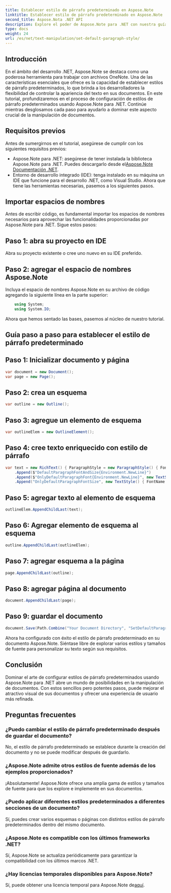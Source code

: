 ```yaml
---
title: Establecer estilo de párrafo predeterminado en Aspose.Note
linktitle: Establecer estilo de párrafo predeterminado en Aspose.Note
second_title: Aspose.Nota .NET API
description: Explore el poder de Aspose.Note para .NET con nuestra guía paso a paso sobre cómo configurar estilos de párrafo predeterminados. Mejore sus habilidades de manipulación de documentos sin esfuerzo.
type: docs
weight: 24
url: /es/net/text-manipulation/set-default-paragraph-style/
---
```

## Introducción
En el ámbito del desarrollo .NET, Aspose.Note se destaca como una poderosa herramienta para trabajar con archivos OneNote. Una de las características esenciales que ofrece es la capacidad de establecer estilos de párrafo predeterminados, lo que brinda a los desarrolladores la flexibilidad de controlar la apariencia del texto en sus documentos. En este tutorial, profundizaremos en el proceso de configuración de estilos de párrafo predeterminados usando Aspose.Note para .NET. Continúe mientras desglosamos cada paso para ayudarlo a dominar este aspecto crucial de la manipulación de documentos.
## Requisitos previos
Antes de sumergirnos en el tutorial, asegúrese de cumplir con los siguientes requisitos previos:
- Aspose.Note para .NET: asegúrese de tener instalada la biblioteca Aspose.Note para .NET. Puedes descargarlo desde el[Aspose.Note Documentación .NET](https://reference.aspose.com/note/net/).
- Entorno de desarrollo integrado (IDE): tenga instalado en su máquina un IDE que funcione para el desarrollo .NET, como Visual Studio.
Ahora que tiene las herramientas necesarias, pasemos a los siguientes pasos.
## Importar espacios de nombres
Antes de escribir código, es fundamental importar los espacios de nombres necesarios para aprovechar las funcionalidades proporcionadas por Aspose.Note para .NET. Sigue estos pasos:
## Paso 1: abra su proyecto en IDE
Abra su proyecto existente o cree uno nuevo en su IDE preferido.
## Paso 2: agregar el espacio de nombres Aspose.Note
Incluya el espacio de nombres Aspose.Note en su archivo de código agregando la siguiente línea en la parte superior:
```csharp
    using System;
    using System.IO;
```
Ahora que hemos sentado las bases, pasemos al núcleo de nuestro tutorial.
## Guía paso a paso para establecer el estilo de párrafo predeterminado
## Paso 1: Inicializar documento y página
```csharp
var document = new Document();
var page = new Page();
```
## Paso 2: crea un esquema
```csharp
var outline = new Outline();
```
## Paso 3: agregue un elemento de esquema
```csharp
var outlineElem = new OutlineElement();
```
## Paso 4: cree texto enriquecido con estilo de párrafo
```csharp
var text = new RichText() { ParagraphStyle = new ParagraphStyle() { FontName = "Courier New", FontSize = 20 } }
    .Append($"DefaultParagraphFontAndSize{Environment.NewLine}")
    .Append($"OnlyDefaultParagraphFont{Environment.NewLine}", new TextStyle() { FontSize = 14 })
    .Append("OnlyDefaultParagraphFontSize", new TextStyle() { FontName = "Verdana" });
```
## Paso 5: agregar texto al elemento de esquema
```csharp
outlineElem.AppendChildLast(text);
```
## Paso 6: Agregar elemento de esquema al esquema
```csharp
outline.AppendChildLast(outlineElem);
```
## Paso 7: agregar esquema a la página
```csharp
page.AppendChildLast(outline);
```
## Paso 8: agregar página al documento
```csharp
document.AppendChildLast(page);
```
## Paso 9: guardar el documento
```csharp
document.Save(Path.Combine("Your Document Directory", "SetDefaultParagraphStyle.one"));
```
Ahora ha configurado con éxito el estilo de párrafo predeterminado en su documento Aspose.Note. Siéntase libre de explorar varios estilos y tamaños de fuente para personalizar su texto según sus requisitos.
## Conclusión
Dominar el arte de configurar estilos de párrafo predeterminados usando Aspose.Note para .NET abre un mundo de posibilidades en la manipulación de documentos. Con estos sencillos pero potentes pasos, puede mejorar el atractivo visual de sus documentos y ofrecer una experiencia de usuario más refinada.
## Preguntas frecuentes
### ¿Puedo cambiar el estilo de párrafo predeterminado después de guardar el documento?
No, el estilo de párrafo predeterminado se establece durante la creación del documento y no se puede modificar después de guardarlo.
### ¿Aspose.Note admite otros estilos de fuente además de los ejemplos proporcionados?
¡Absolutamente! Aspose.Note ofrece una amplia gama de estilos y tamaños de fuente para que los explore e implemente en sus documentos.
### ¿Puedo aplicar diferentes estilos predeterminados a diferentes secciones de un documento?
Sí, puedes crear varios esquemas o páginas con distintos estilos de párrafo predeterminados dentro del mismo documento.
### ¿Aspose.Note es compatible con los últimos frameworks .NET?
Sí, Aspose.Note se actualiza periódicamente para garantizar la compatibilidad con los últimos marcos .NET.
### ¿Hay licencias temporales disponibles para Aspose.Note?
 Sí, puede obtener una licencia temporal para Aspose.Note de[aquí](https://purchase.aspose.com/temporary-license/).